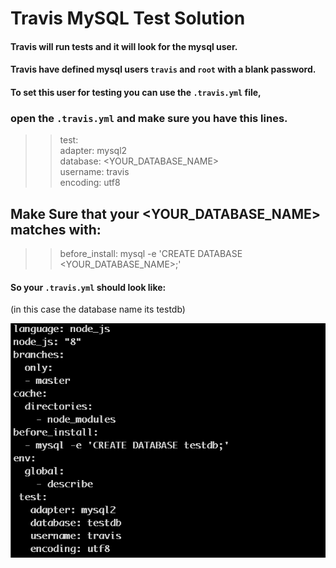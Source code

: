 # Travis MySQL Test Solution

#### Travis will run tests and it will look for the mysql user.
#### Travis have defined mysql users `travis` and `root` with a blank password.

#### To set this user for testing you can use the `.travis.yml` file,

### open the `.travis.yml` and make sure you have this lines.

 >> test:<br>
 >> adapter: mysql2<br>
 >> database: <YOUR_DATABASE_NAME><br>
 >> username: travis<br>
 >> encoding: utf8<br>
 
 ## Make Sure that your <YOUR_DATABASE_NAME> matches with:
 
 >> before_install:
 >> mysql -e 'CREATE DATABASE <YOUR_DATABASE_NAME>;'
 >>

#### So your `.travis.yml` should look like:
  (in this case the database name its testdb)

![travis.yml](./img/img.png)
